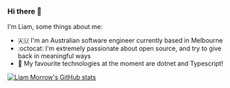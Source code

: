 ### Hi there 👋
I'm Liam, some things about me:

- 🇦🇺 I'm an Australian software engineer currently based in Melbourne
- :octocat: I'm extremely passionate about open source, and try to give back in meaningful ways
- 🔬 My favourite technologies at the moment are dotnet and Typescript!  



[![Liam Morrow's GitHub stats](https://github-readme-stats.vercel.app/api?username=LiamMorrow)](https://github.com/LiamMorrow)

<!--
**LiamMorrow/LiamMorrow** is a ✨ _special_ ✨ repository because its `README.md` (this file) appears on your GitHub profile.

Here are some ideas to get you started:

- 🔭 I’m currently working on ...
- 🌱 I’m currently learning ...
- 👯 I’m looking to collaborate on ...
- 🤔 I’m looking for help with ...
- 💬 Ask me about ...
- 📫 How to reach me: ...
- 😄 Pronouns: ...
- ⚡ Fun fact: ...
-->

